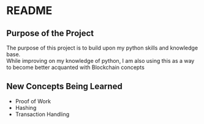 # README

## Purpose of the Project
The purpose of this project is to build upon my python skills and knowledge base.  
While improving on my knowledge of python, I am also using this as a way to become better acquanted with Blockchain concepts

## New Concepts Being Learned
- Proof of Work
- Hashing
- Transaction Handling


